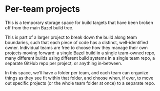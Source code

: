# Per-team projects

This is a temporary storage space for build targets that have been broken off
from the main Bazel build tree.

This is part of a larger project to break down the build along team boundaries,
such that each piece of code has a distinct, well-identified owner. Individual
teams are free to choose how they manage their own projects moving forward: a
single Bazel build in a single team-owned repo, many different builds using
different build systems in a single team repo, a separate GitHub repo per
project, or anything in-between.

In this space, we'll have a folder per team, and each team can organize things
as they see fit within that folder, and choose when, if ever, to move out
specific projects (or the whole team folder at once) to a separate repo.
